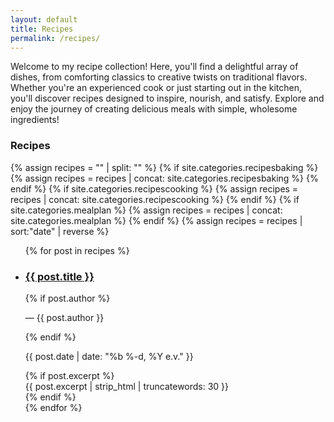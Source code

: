 ```yaml
---
layout: default
title: Recipes
permalink: /recipes/
---
```

Welcome to my recipe collection! Here, you'll find a delightful array of dishes, from comforting classics to creative twists on traditional flavors. Whether you're an experienced cook or just starting out in the kitchen, you'll discover recipes designed to inspire, nourish, and satisfy. Explore and enjoy the journey of creating delicious meals with simple, wholesome ingredients!

<section class="category-posts">
  <h3 class="category-heading">Recipes</h3>
  {% assign recipes = "" | split: "" %}
  {% if site.categories.recipesbaking %}
    {% assign recipes = recipes | concat: site.categories.recipesbaking %}
  {% endif %}
  {% if site.categories.recipescooking %}
    {% assign recipes = recipes | concat: site.categories.recipescooking %}
  {% endif %}
  {% if site.categories.mealplan %}
    {% assign recipes = recipes | concat: site.categories.mealplan %}
  {% endif %}
  {% assign recipes = recipes | sort:"date" | reverse %}
  <ul class="posts-list">
    {% for post in recipes %}
      <li class="post-item" id="{{ post.title | slugify }}">
        <article class="post">
          <div class="post-title-wrapper">
            <h3 class="post-title">
              <a href="{{ post.url | relative_url }}">{{ post.title }}</a>
            </h3>
          </div>
          {% if post.author %}
            <p class="post-author">&mdash; {{ post.author }}</p>
          {% endif %}
          <p class="post-date">{{ post.date | date: "%b %-d, %Y e.v." }}</p>
          {% if post.excerpt %}
            <div class="post-excerpt">
              {{ post.excerpt | strip_html | truncatewords: 30 }}
            </div>
          {% endif %}
        </article>
      </li>
    {% endfor %}
  </ul>
</section>
